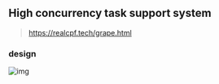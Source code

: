 ## High concurrency task support system

> https://realcpf.tech/grape.html

### design

![img](https://realcpf.tech/static/image/grape.jpg)
